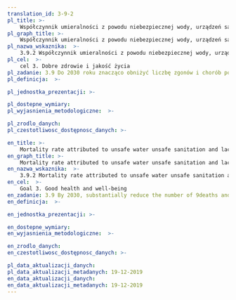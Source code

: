 ```yaml
---
translation_id: 3-9-2
pl_title: >-
    Współczynnik umieralności z powodu niebezpiecznej wody, urządzeń sanitarnych i braku higieny (narażenie na niebezpieczne usługi WASH)
pl_graph_title: >-
    Współczynnik umieralności z powodu niebezpiecznej wody, urządzeń sanitarnych i braku higieny (narażenie na niebezpieczne usługi WASH)
pl_nazwa_wskaznika:  >-
    3.9.2 Współczynnik umieralności z powodu niebezpiecznej wody, urządzeń sanitarnych i braku higieny (narażenie na niebezpieczne usługi WASH)
pl_cel:  >-
    cel 3. Dobre zdrowie i jakość życia
pl_zadanie: 3.9 Do 2030 roku znacząco obniżyć liczbę zgonów i chorób powodowanych przez niebezpieczne substancje chemiczne oraz zanieczyszczenie i skażenie powietrza, wody i gleby.
pl_definicja:  >-

pl_jednostka_prezentacji: >-

pl_dostepne_wymiary:
pl_wyjasnienia_metodologiczne:  >-

pl_zrodlo_danych:
pl_czestotliwosc_dostępnosc_danych: >-

en_title: >-
    Mortality rate attributed to unsafe water unsafe sanitation and lack of hygiene (exposure to unsafe WASH services)
en_graph_title: >-
    Mortality rate attributed to unsafe water unsafe sanitation and lack of hygiene (exposure to unsafe WASH services)
en_nazwa_wskaznika:  >-
    3.9.2 Mortality rate attributed to unsafe water unsafe sanitation and lack of hygiene (exposure to unsafe WASH services)
en_cel:  >-
    Goal 3. Good health and well-being
en_zadanie: 3.9 By 2030, substantially reduce the number of 9deaths and illnesses from hazardous chemicals and air, water and soil pollution and contamination
en_definicja:  >-

en_jednostka_prezentacji: >-

en_dostepne_wymiary:
en_wyjasnienia_metodologiczne:  >-

en_zrodlo_danych:
en_czestotliwosc_dostępnosc_danych: >-

pl_data_aktualizacji_danych:
pl_data_aktualizacji_metadanych: 19-12-2019
en_data_aktualizacji_danych:
en_data_aktualizacji_metadanych: 19-12-2019  
---
```

